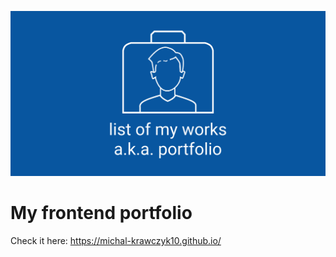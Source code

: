 ![cover](https://github.com/michal-krawczyk10/portfolio/blob/master/src/assets/img/OGImage.png)

# My frontend portfolio

Check it here: https://michal-krawczyk10.github.io/

